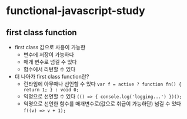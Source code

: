 # functional-javascript-study

## first class function
- first class
  값으로 사용이 가능한
  - 변수에 저장이 가능하다
  - 매개 변수로 넘길 수 있다
  - 함수에서 리턴할 수 있다
- 더 나아가 first class function란?
  - 런타임에 아무때나 선언할 수 있다
    `var f = active ? function fn() { return 1; } : void 0;`
  - 익명으로 선언할 수 있다
    `(() => { console.log('logging...') })();`
  - 익명으로 선언한 함수를 매개변수로(값으로 취급이 가능하단) 넘길 수 있다
    `f((v) => v + 1);`
